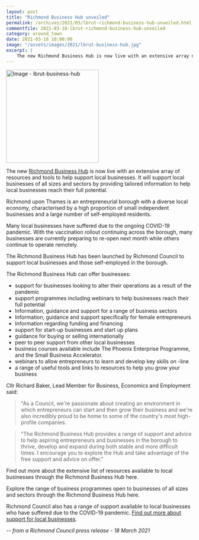 ```yaml
---
layout: post
title: "Richmond Business Hub unveiled"
permalink: /archives/2021/03/lbrut-richmond-business-hub-unveiled.html
commentfile: 2021-03-18-lbrut-richmond-business-hub-unveiled
category: around_town
date: 2021-03-18 10:00:00
image: "/assets/images/2021/lbrut-business-hub.jpg"
excerpt: |
    The new Richmond Business Hub is now live with an extensive array of resources and tools to help support local businesses. It will support local businesses of all sizes and sectors by providing tailored information to help local businesses reach their full potential.
---
```

<a href="/assets/images/2021/lbrut-business-hub.jpg" title="Click for a larger image"><img src="/assets/images/2021/lbrut-business-hub-thumb.jpg" width="250" alt="Image - lbrut-business-hub"  class="photo right"/></a>


The new [Richmond Business Hub](https://www.richmond.gov.uk/business-hub) is now live with an extensive array of resources and tools to help support local businesses. It will support local businesses of all sizes and sectors by providing tailored information to help local businesses reach their full potential.

Richmond upon Thames is an entrepreneurial borough with a diverse local economy, characterised by a high proportion of small independent businesses and a large number of self-employed residents.

Many local businesses have suffered due to the ongoing COVID-19 pandemic. With the vaccination rollout continuing across the borough, many businesses are currently preparing to re-open next month while others continue to operate remotely.

The Richmond Business Hub has been launched by Richmond Council to support local businesses and those self-employed in the borough.

The Richmond Business Hub can offer businesses:

- support for businesses looking to alter their operations as a result of the pandemic
- support programmes including webinars to help businesses reach their full potential
- Information, guidance and support for a range of business sectors
- Information, guidance and support specifically for female entrepreneurs
- Information regarding funding and financing
- support for start-up businesses and start up plans
- guidance for buying or selling internationally
- peer to peer support from other local businesses
- business courses available include The Phoenix Enterprise Programme, and the Small Business Accelerator.
- webinars to allow entrepreneurs to learn and develop key skills on -line
- a range of useful tools and links to resources to help you grow your business

Cllr Richard Baker, Lead Member for Business, Economics and Employment said:

> "As a Council, we're passionate about creating an environment in which entrepreneurs can start and then grow their business and we're also incredibly proud to be home to some of the country's most high-profile companies.

> "The Richmond Business Hub provides a range of support and advice to help aspiring entrepreneurs and businesses in the borough to thrive, develop and expand during both stable and more difficult times. I encourage you to explore the Hub and take advantage of the free support and advice on offer."

Find out more about the extensive list of resources available to local businesses through the Richmond Business Hub here.

Explore the range of business programmes open to businesses of all sizes and sectors through the Richmond Business Hub here.

Richmond Council also has a range of support available to local businesses who have suffered due to the COVID-19 pandemic. [Find out more about support for local businesses](https://www.richmond.gov.uk/covid19_support_for_businesses).


<cite>-- from a Richmond Council press release - 18 March 2021</cite>
